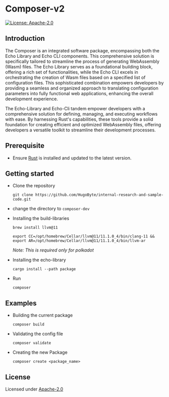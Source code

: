 # Composer-v2

[![License: Apache-2.0](https://img.shields.io/github/license/icon-project/IBC-Integration.svg?style=flat-square)](https://www.apache.org/licenses/LICENSE-2.0)

## Introduction

The Composer is an integrated software package, encompassing both the Echo Library and Echo CLI components. This comprehensive solution is specifically tailored to streamline the process of generating WebAssembly (Wasm) files. The Echo Library serves as a foundational building block, offering a rich set of functionalities, while the Echo CLI excels in orchestrating the creation of Wasm files based on a specified list of configuration files. This sophisticated combination empowers developers by providing a seamless and organized approach to translating configuration parameters into fully functional web applications, enhancing the overall development experience.

 The Echo-Library and Echo-Cli tandem empower developers with a comprehensive solution for defining, managing, and executing workflows with ease. By harnessing Rust's capabilities, these tools provide a solid foundation for creating efficient and optimized WebAssembly files, offering developers a versatile toolkit to streamline their development processes.

## Prerequisite

- Ensure [Rust](https://www.rust-lang.org/tools/install) is installed and updated to the latest version.
  
## Getting started

- Clone the repository
  
  ```
  git clone https://github.com/HugoByte/internal-research-and-sample-code.git
  ```

- change the directory to `composer-dev`

- Installing the build-libraries
  
  ```
  brew install llvm@11  
  ```

  ```
  export CC=/opt/homebrew/Cellar/llvm@11/11.1.0_4/bin/clang-11 && export AR=/opt/homebrew/Cellar/llvm@11/11.1.0_4/bin/llvm-ar
  ```
  *Note: This is required only for polkadot*

- Installing the echo-library

  ```
  cargo install --path package
  ```

- Run
  
  ```
  composer
  ```

## Examples

- Building the current package
  
  ```
  composer build
  ```

- Validating the config file
  
  ```
  composer validate
  ```

- Creating the new Package
  
  ```
  composer create <package_name>
  ```

## License

Licensed under [Apache-2.0](https://www.apache.org/licenses/LICENSE-2.0)